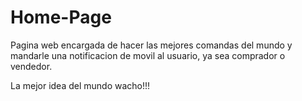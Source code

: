 # Home-Page

Pagina web encargada de hacer las mejores comandas del mundo y mandarle una notificacion de movil al usuario, ya sea comprador o vendedor.

La mejor idea del mundo wacho!!!
